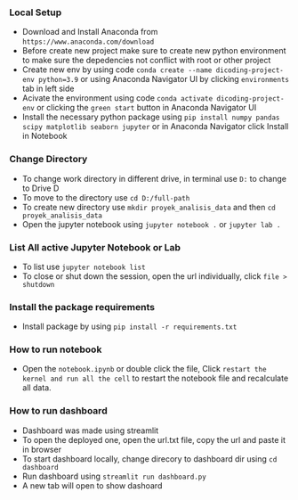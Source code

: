 ### Local Setup

- Download and Install Anaconda from `https://www.anaconda.com/download`
- Before create new project make sure to create new python environment to make sure the depedencies not conflict with root or other project
- Create new env by using code `conda create --name dicoding-project-env python=3.9` or using Anaconda Navigator UI by clicking `environments` tab  in left side
- Acivate the environment using code `conda activate dicoding-project-env` or clicking the `green start` button in Anaconda Navigator UI
- Install the necessary python package using `pip install numpy pandas scipy matplotlib seaborn jupyter` or in Anaconda Navigator click Install in Notebook


### Change Directory

- To change work directory in different drive, in terminal use `D:` to change to Drive D
- To move to the directory use `cd D:/full-path`
- To create new directory use `mkdir proyek_analisis_data` and then `cd proyek_analisis_data`
- Open the jupyter notebook using `jupyter notebook .` or `jupyter lab .`


### List All active Jupyter Notebook or Lab

- To list use `jupyter notebook list`
- To close or shut down the session, open the url individually, click `file > shutdown`


### Install the package requirements

- Install package by using `pip install -r requirements.txt`


### How to run notebook

- Open the `notebook.ipynb` or double click the file, Click `restart the kernel and run all the cell` to restart the notebook file and recalculate all data.


### How to run dashboard

- Dashboard was made using streamlit
- To open the deployed one, open the url.txt file, copy the url and paste it in browser
- To start dashboard locally, change direcory to dashboard dir using `cd dashboard`
- Run dashboard using `streamlit run dashboard.py`
- A new tab will open to show  dashoard

  